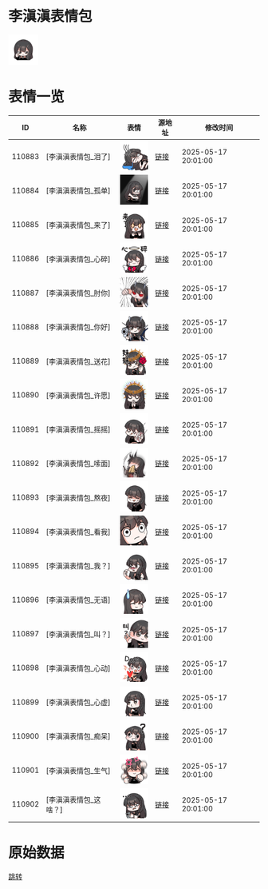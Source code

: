 # 李滇滇表情包

<img src="./cover.png" height="60" alt="cover" />

# 表情一览

|ID|名称|表情|源地址|修改时间|
|----|----|----|----|----|
|110883|[李滇滇表情包_泪了]|<img src="./pic/110883_%5B李滇滇表情包_泪了%5D.png" height="60" alt="泪了"/>|[链接](https://i0.hdslb.com/bfs/garb/041ab33403b8b31ae3adad1769670ef2ac331662.png)|2025-05-17 20:01:00|
|110884|[李滇滇表情包_孤单]|<img src="./pic/110884_%5B李滇滇表情包_孤单%5D.png" height="60" alt="孤单"/>|[链接](https://i0.hdslb.com/bfs/garb/2535013776e126199add935179e497382c59e4f2.png)|2025-05-17 20:01:00|
|110885|[李滇滇表情包_来了]|<img src="./pic/110885_%5B李滇滇表情包_来了%5D.png" height="60" alt="来了"/>|[链接](https://i0.hdslb.com/bfs/garb/e40428f16f253dfbc56bbefcbfed0c335a23612d.png)|2025-05-17 20:01:00|
|110886|[李滇滇表情包_心碎]|<img src="./pic/110886_%5B李滇滇表情包_心碎%5D.png" height="60" alt="心碎"/>|[链接](https://i0.hdslb.com/bfs/garb/e93b25232bb33577722d878d5e99f9c4d628babe.png)|2025-05-17 20:01:00|
|110887|[李滇滇表情包_肘你]|<img src="./pic/110887_%5B李滇滇表情包_肘你%5D.png" height="60" alt="肘你"/>|[链接](https://i0.hdslb.com/bfs/garb/af453aafb1492245871aa102d2b1ea5b71f264ce.png)|2025-05-17 20:01:00|
|110888|[李滇滇表情包_你好]|<img src="./pic/110888_%5B李滇滇表情包_你好%5D.png" height="60" alt="你好"/>|[链接](https://i0.hdslb.com/bfs/garb/9164bac01cf2db0403244f64503be29d6eec906a.png)|2025-05-17 20:01:00|
|110889|[李滇滇表情包_送花]|<img src="./pic/110889_%5B李滇滇表情包_送花%5D.png" height="60" alt="送花"/>|[链接](https://i0.hdslb.com/bfs/garb/46cbd60233ca2e3d16a62495adcbb75cf5493274.png)|2025-05-17 20:01:00|
|110890|[李滇滇表情包_许愿]|<img src="./pic/110890_%5B李滇滇表情包_许愿%5D.png" height="60" alt="许愿"/>|[链接](https://i0.hdslb.com/bfs/garb/57b5637544e1dda405c3278d799ffa0b355deb1d.png)|2025-05-17 20:01:00|
|110891|[李滇滇表情包_摇摇]|<img src="./pic/110891_%5B李滇滇表情包_摇摇%5D.png" height="60" alt="摇摇"/>|[链接](https://i0.hdslb.com/bfs/garb/e0a1d31b82e19d2088b817fe8148d1ada1218409.png)|2025-05-17 20:01:00|
|110892|[李滇滇表情包_嗦面]|<img src="./pic/110892_%5B李滇滇表情包_嗦面%5D.png" height="60" alt="嗦面"/>|[链接](https://i0.hdslb.com/bfs/garb/b83cb8de9db5821ba8c302bb99988f78696be25e.png)|2025-05-17 20:01:00|
|110893|[李滇滇表情包_熬夜]|<img src="./pic/110893_%5B李滇滇表情包_熬夜%5D.png" height="60" alt="熬夜"/>|[链接](https://i0.hdslb.com/bfs/garb/bc37b6bb272e1a288096e60155934d824a6b59f9.png)|2025-05-17 20:01:00|
|110894|[李滇滇表情包_看我]|<img src="./pic/110894_%5B李滇滇表情包_看我%5D.png" height="60" alt="看我"/>|[链接](https://i0.hdslb.com/bfs/garb/ce5e17c0a4dd18ba23bd3e6e2f262b0ed5c513a6.png)|2025-05-17 20:01:00|
|110895|[李滇滇表情包_我？]|<img src="./pic/110895_%5B李滇滇表情包_我？%5D.png" height="60" alt="我？"/>|[链接](https://i0.hdslb.com/bfs/garb/5da9005d5584da8104bb0cacad70a72424caa6df.png)|2025-05-17 20:01:00|
|110896|[李滇滇表情包_无语]|<img src="./pic/110896_%5B李滇滇表情包_无语%5D.png" height="60" alt="无语"/>|[链接](https://i0.hdslb.com/bfs/garb/467f598072126eb86cf0e8ee0f9dd8d6b2eed8ee.png)|2025-05-17 20:01:00|
|110897|[李滇滇表情包_叫？]|<img src="./pic/110897_%5B李滇滇表情包_叫？%5D.png" height="60" alt="叫？"/>|[链接](https://i0.hdslb.com/bfs/garb/e53794ffa176752adbfbf3e0c396ca941171fbea.png)|2025-05-17 20:01:00|
|110898|[李滇滇表情包_心动]|<img src="./pic/110898_%5B李滇滇表情包_心动%5D.png" height="60" alt="心动"/>|[链接](https://i0.hdslb.com/bfs/garb/622e1bc7db217c80ccee83912bb57b8b84667557.png)|2025-05-17 20:01:00|
|110899|[李滇滇表情包_心虚]|<img src="./pic/110899_%5B李滇滇表情包_心虚%5D.png" height="60" alt="心虚"/>|[链接](https://i0.hdslb.com/bfs/garb/e8f3d34541b67f0e352a1063893b19e41c23b2b2.png)|2025-05-17 20:01:00|
|110900|[李滇滇表情包_痴呆]|<img src="./pic/110900_%5B李滇滇表情包_痴呆%5D.png" height="60" alt="痴呆"/>|[链接](https://i0.hdslb.com/bfs/garb/e87b6478e4358bd191ba8ead875a4e8803a639d6.png)|2025-05-17 20:01:00|
|110901|[李滇滇表情包_生气]|<img src="./pic/110901_%5B李滇滇表情包_生气%5D.png" height="60" alt="生气"/>|[链接](https://i0.hdslb.com/bfs/garb/43e15b47b4ad41c6276951d7c4f45d9dfbaeeed2.png)|2025-05-17 20:01:00|
|110902|[李滇滇表情包_这啥？]|<img src="./pic/110902_%5B李滇滇表情包_这啥？%5D.png" height="60" alt="这啥？"/>|[链接](https://i0.hdslb.com/bfs/garb/d38c1d129f7dcba83c49776c179e344cd4ab7927.png)|2025-05-17 20:01:00|

# 原始数据

[跳转](./raw.json)

